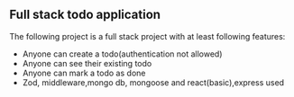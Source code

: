 ## Full stack todo application

The following project is a full stack project with at least following features:

- Anyone can create a todo(authentication not allowed)
- Anyone can see their existing todo
- Anyone can mark a todo as done
- Zod, middleware,mongo db, mongoose and react(basic),express used

